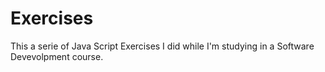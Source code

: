 # Exercises
This a serie of Java Script Exercises I did while I'm studying in a Software Devevolpment course.
